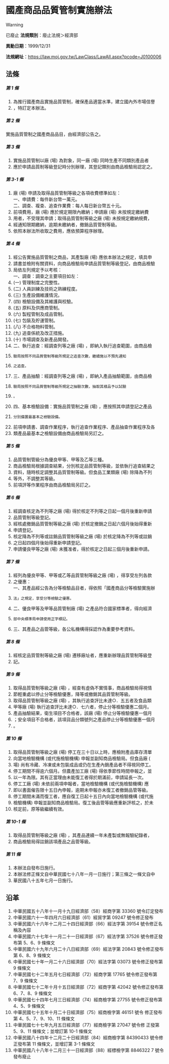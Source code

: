 # 國產商品品質管制實施辦法


> [!WARNING]
> 已廢止
**法規類別**：廢止法規＞經濟部

**異動日期**：1999/12/31  

**法規網址**：https://law.moj.gov.tw/LawClass/LawAll.aspx?pcode=J0100006



## 法條
##### 第 1 條
1. 為推行國產商品實施品質管制，確保產品適當水準，建立國內外市場信譽
1. ，特訂定本辦法。

##### 第 2 條
實施品質管制之國產商品品目，由經濟部公告之。

##### 第 3 條
1. 實施品質管制以廠 (場) 為對象，同一廠 (場) 同時生產不同類別產品者
1. 應於申請品質制等級登記時分別辦理，其登記類別由商品檢驗局認定之。

##### 第 3-1 條
1. 廠 (場) 申請及取得品質管制等級之各項收費標準如左：  
一、申請費：每件新台幣一萬元。  
二、調查、複查、追查作業費：每人每日新台幣五十元。
1. 前項費用，廠 (場) 應於規定期限內繳納；申請廠 (場) 未按規定繳納費
1. 用者，不受理其申請；取得品質管制等級之廠 (場) 未按規定繳納規費，
1. 經通知限期繳納，逾期未繳納者，撤銷品質管制等級。
1. 依照本辦法所收取之費用，應依預算程序辦理。

##### 第 4 條
1. 經公告實施品質管制之商品，其產製廠 (場) 應依本辦法之規定，填具申
1. 請書並檢附有關資料，向商品檢驗局申請品質管制等級登記，由商品檢驗
1. 局依左列規定予以考核：  
一、調查：調查之主要項目如左：
1.  (一) 管理制度之完整性。
1.  (二) 人員訓練及技術之熟練程度。
1.  (三) 生產設備維護情況。
1.  (四) 檢驗設備及其維護與校驗。
1.  (五) 原料及供應商管制。
1.  (六) 製程管制及成品管制。
1.  (七) 包裝及貯運管制。
1.  (八) 不合格物料管制。
1.  (九) 追查係統及改正措施。
1.  (十) 市場調查及新產品開發。
1. 二、執行追查：經調查列等之廠 (場) ，即納入執行追查範圍，由商品檢
1.     驗局按照不同品質管制等級所規定之追查次數，繼續施以不預先通知
1.     之追查。
1. 三、產品抽驗：經調查列等之廠 (場) ，即納入產品抽驗範圍，由商品檢
1.     驗局按照不同品質管制等級所規定之抽驗次數，抽取其樣品予以試驗
1.     。
1. 四、基本檢驗設備：實施品質管制之廠 (場) ，應按照其申請登記之產品
1.     分別備置最基本之檢驗設備。
1. 前項申請書、調查作業程序，執行追查作業程序、產品抽查作業程序及各
1. 類產品最基本之檢驗設備由商品檢驗局另訂之。

##### 第 5 條
1. 品質管制管級分為優良甲等、甲等及乙等三種。
1. 商品檢驗局根據調查結果，分別核定品質管制等級，並依執行追查結果之
1. 資料，隨時核定調整其品質管制等級。但食品工業類廠 (場) 除降為不列
1. 等外，不調整其等級。
1. 前項評等作業程序由商品檢驗局另訂之。

##### 第 6 條
1. 經調查核定為不列等之廠 (場) 得於核定不列等之日起一個月後重新申請
1. 品質管制等級登記。
1. 經核處撤銷品質管制等級之廠 (場) 於核定撤銷之日起六個月後始得重新
1. 申請登記。
1. 核定降為不列等或註銷品質管制等級之廠 (場) 於核定降為不列等或註銷
1. 之日起四個月後始得重新申請登記。
1. 申請優良甲等之廠 (場) 未獲准者，得於核定之日起三個月後重新申請。

##### 第 7 條
1. 經列為優良甲等、甲等或乙等品質管制等級之廠 (場) ，得享受左列各款
1. 之優惠：  
一、其產品經公告為分等檢驗品目者，得依照「國產商品分等檢驗實施辦
1.     法」之規定，享受分等檢驗之優惠。
1. 二、優良甲等及甲等品質管制廠 (場) 之產品符合國家標準者，得向經濟
1.     部中央標準局申請使用正字標記。
1. 三、其產品之品管等級，各公私機構得採認作為重要參考資料。

##### 第 8 條
1. 經核定品質管制等級之廠 (場) 遷移廠址者，應重新辦理品質管制等級登
1. 記。

##### 第 9 條
1. 取得品質管制等級之廠 (場) ，經查有虛偽不實情事，商品檢驗局得視情
1. 節輕重處以停止分等檢驗優惠，降等或撤銷其品質管制等級。
1. 取得品質管制等級之廠 (場) ，其執行追查評比未達○．五五者及食品類
1. 甲等廠 (場) 執行追查評比未達○．七六者，停止分等檢驗優惠二個月。
1. 產品抽驗結果，衛生項目不合格者，該廠 (場) 停止分等檢驗優惠一個月
1. ；安全項目不合格者，該項貨品分類號列之產品停止分等檢驗優惠一個月
1. 。

##### 第 10 條
1. 取得品質管制等級之廠 (場) 停工在三十日以上時，應檢附產品庫存清單
1. 向當地檢驗機構 (或代施檢驗機構) 申報並副知商品檢驗局。但食品廠 (
1. 場) 尚有冷藏、冷凍或未包裝成品或仍在生產內銷產品者不得視同停工。
1. 停工期間不得逾六個月。但農產加工廠 (場) 得依季節性時間申報之，並
1. 以一年為限。其有正當理由未能復工者得於期滿前，申請延長一次。
1. 停工工廠 (場) 未依前兩項申報者，當地檢驗機構 (或代施檢驗機構) 應
1. 即以書面催告限十五日內申報，逾期未申報亦未復工者撤銷品管等級。
1. 停工期間未滿而復工者，應自復工日起十五日內向當地檢驗機構 (或代施
1. 檢驗機構) 申報並副知商品檢驗局。復工後品管等級應重新評核之，於未
1. 核定前，原等級繼續有效。

##### 第 10-1 條
1. 取得品質管制等級之廠 (場) ，其產品連續一年未產製或無報驗紀錄者，
1. 商品檢驗局得註銷該項產品之品管等級。

##### 第 11 條
1. 本辦法自發布日施行。
1. 本辦法修正條文自中華民國七十八年一月一日施行；第三條之一條文自中
1. 華民國八十五年七月一日施行。

## 沿革
1. 中華民國五十八年十一月十九日經濟部（58）經商字第 33360  號令訂定發布
1. 中華民國六十一年四月六日經濟部（61）經貿字第 09247  號令修正發布
1. 中華民國六十六年十二月二十四日經濟部（66）經法字第 39154  號令修正名稱及內容
1. 中華民國六十七年十一月二十一日經濟部（67）經法字第 37526  號令修正發布第 5、6、9  條條文
1. 中華民國六十九年六月二十八日經濟部（69）經法字第 20843  號令修正發布第 6、8、9  條條文
1. 中華民國七十年一月二十六日經濟部（70）經法字第 03073  號令修正發布第 9  條條文
1. 中華民國七十二年五月七日經濟部（72）經商字第 17765  號令修正發布第 7、9 條條文
1. 中華民國七十二年十月十五日經濟部（72）經商字第 42042  號令修正發布第 6、7、8、9 條條文
1. 中華民國七十四年七月三日經濟部（74）經商檢字第 27755  號令修正發布第 4、5、9  條條文
1.  中華民國七十五年十月二十日經濟部（75）經商檢字第 46151  號令  修正發布第 4、5、7、9、10、11 條條文
1.  中華民國七十七年九月五日經濟部（77）經商檢字第 27047  號令修  正發第 5、9、11 條條文；並增訂第 10-1 條條文
1.  中華民國八十四年十二月二十日經濟部（84）經商檢字第 84390433  號令修正發布第 11 條條文，並增訂第 3-1  條條文
1.  中華民國八十八年十二月三十一日經濟部（88）經標檢字第 8846322  7 號令發布廢止
